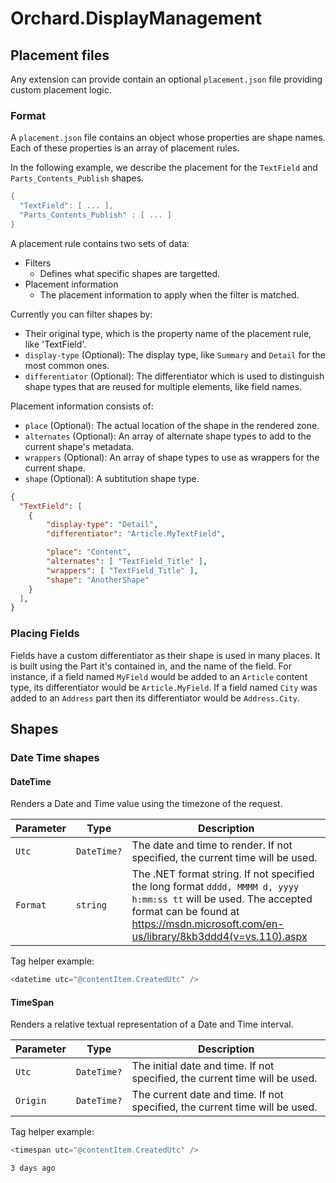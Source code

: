 # Orchard.DisplayManagement

## Placement files

Any extension can provide contain an optional `placement.json` file providing custom placement logic.

### Format

A `placement.json` file contains an object whose properties are shape names. Each of these properties is an array of 
placement rules.

In the following example, we describe the placement for the `TextField` and `Parts_Contents_Publish` shapes.

```csharp
{
  "TextField": [ ... ],
  "Parts_Contents_Publish" : [ ... ]
}
```

A placement rule contains two sets of data:
- Filters
  - Defines what specific shapes are targetted.
- Placement information
  - The placement information to apply when the filter is matched.

Currently you can filter shapes by:
- Their original type, which is the property name of the placement rule, like 'TextField'.
- `display-type` (Optional): The display type, like `Summary` and `Detail` for the most common ones.
- `differentiator` (Optional): The differentiator which is used to distinguish shape types that are reused for multiple elements, like field names.

Placement information consists of:
- `place` (Optional): The actual location of the shape in the rendered zone.
- `alternates` (Optional): An array of alternate shape types to add to the current shape's metadata.
- `wrappers` (Optional): An array of shape types to use as wrappers for the current shape.
- `shape` (Optional): A subtitution shape type.


```json
{
  "TextField": [ 
    {
		"display-type": "Detail",
		"differentiator": "Article.MyTextField",

		"place": "Content",
		"alternates": [ "TextField_Title" ],
		"wrappers": [ "TextField_Title" ],
		"shape": "AnotherShape"
	}
  ],
}
```

### Placing Fields

Fields have a custom differentiator as their shape is used in many places. It is built using the Part it's contained
in, and the name of the field. For instance, if a field named `MyField` would be added to an `Article` content type,
its differentiator would be `Article.MyField`. If a field named `City` was added to an `Address` part then its differentiator would
be `Address.City`.

## Shapes

### Date Time shapes

#### DateTime

Renders a Date and Time value using the timezone of the request.

| Parameter | Type | Description |
| --------- | ---- |------------ |
| `Utc` | `DateTime?` | The date and time to render. If not specified, the current time will be used. |
| `Format` | `string` | The .NET format string. If not specified the long format `dddd, MMMM d, yyyy h:mm:ss tt` will be used. The accepted format can be found at https://msdn.microsoft.com/en-us/library/8kb3ddd4(v=vs.110).aspx |

Tag helper example:

```csharp
<datetime utc="@contentItem.CreatedUtc" />
```

#### TimeSpan

Renders a relative textual representation of a Date and Time interval.

| Parameter | Type | Description |
| --------- | ---- |------------ |
| `Utc` | `DateTime?` | The initial date and time. If not specified, the current time will be used. |
| `Origin` | `DateTime?` | The current date and time. If not specified, the current time will be used. |

Tag helper example:

```csharp
<timespan utc="@contentItem.CreatedUtc" />
```

```
3 days ago
```